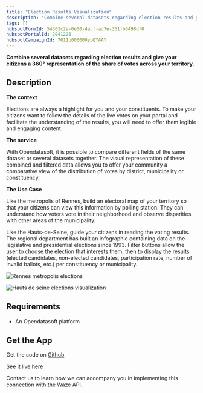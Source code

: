 ```yaml
---
title: "Election Results Visualization"
description: "Combine several datasets regarding election results and give your citizens a 360° representation of the share of votes across your territory."
tags: []
hubspotFormId: 54303c2e-0e50-4acf-ad7e-361fb6498df0
hubspotPortalId: 2041226
hubspotCampaignId: 7011p000000ybQYAAY
---
```


**Combine several datasets regarding election results and give your citizens a 360° representation of the share of votes across your territory.**

## Description

**The context**

Elections are always a highlight for you and your constituents. To make your citizens want to follow the details of the live votes on your portal and facilitate the understanding of the results, you will need to offer them legible and engaging content.

**The service**

With Opendatasoft, it is possible to compare different fields of the same dataset or several datasets together. The visual representation of these combined and filtered data allows you to offer your community a comparative view of the distribution of votes by district, municipality or constituency.

**The Use Case**

Like the metropolis of Rennes, build an electoral map of your territory so that your citizens can view this information by polling station. They can understand how voters vote in their neighborhood and observe disparities with other areas of the municipality.

Like the Hauts-de-Seine, guide your citizens in reading the voting results. The regional department has built an infographic containing data on the legislative and presidential elections since 1993. Filter buttons allow the user to choose the election that interests them, then to display the results (elected candidates, non-elected candidates, participation rate, number of invalid ballots, etc.) per constituency or municipality.

![Rennes metropolis elections](https://odsplus.opendatasoft.com/api/v2/catalog/datasets/ods-plus-content-en/files/ba48d5e36dec041c4105c621ac962175)

![Hauts de seine elections visualization](https://odsplus.opendatasoft.com/api/v2/catalog/datasets/ods-plus-content-en/files/fb73e1beedc13db100788ccac3153e21)

## Requirements

- An Opendatasoft platform

## Get the App

Get the code on [Github](https://github.com/opendatasoft/ods-cookbook/tree/master/dashboard/elections-v2)

See it live [here](https://discovery.opendatasoft.com/pages/apps-elections-v2/)

Contact us to learn how we can accompany you in implementing this connection with the Waze API.